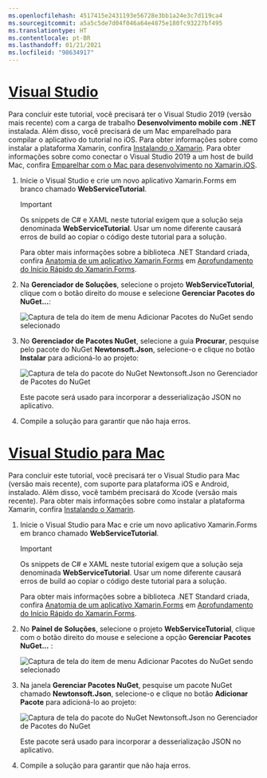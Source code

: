 ```yaml
---
ms.openlocfilehash: 4517415e2431193e56728e3bb1a24e3c7d119ca4
ms.sourcegitcommit: a5a5c5de7d04f046a64e4875e180fc93227bf495
ms.translationtype: HT
ms.contentlocale: pt-BR
ms.lasthandoff: 01/21/2021
ms.locfileid: "98634917"
---
```

# <a name="visual-studio"></a>[Visual Studio](#tab/vswin)

Para concluir este tutorial, você precisará ter o Visual Studio 2019 (versão mais recente) com a carga de trabalho **Desenvolvimento mobile com .NET** instalada. Além disso, você precisará de um Mac emparelhado para compilar o aplicativo do tutorial no iOS. Para obter informações sobre como instalar a plataforma Xamarin, confira [Instalando o Xamarin](~/get-started/installation/index.md). Para obter informações sobre como conectar o Visual Studio 2019 a um host de build Mac, confira [Emparelhar com o Mac para desenvolvimento no Xamarin.iOS](~/ios/get-started/installation/windows/connecting-to-mac/index.md).

1. Inicie o Visual Studio e crie um novo aplicativo Xamarin.Forms em branco chamado **WebServiceTutorial**.

    > [!IMPORTANT]
    > Os snippets de C# e XAML neste tutorial exigem que a solução seja denominada **WebServiceTutorial**. Usar um nome diferente causará erros de build ao copiar o código deste tutorial para a solução.

    Para obter mais informações sobre a biblioteca .NET Standard criada, confira [Anatomia de um aplicativo Xamarin.Forms](~/get-started/first-app/index.md) em [Aprofundamento do Início Rápido do Xamarin.Forms](~/get-started/first-app/index.md).

1. Na **Gerenciador de Soluções**, selecione o projeto **WebServiceTutorial**, clique com o botão direito do mouse e selecione **Gerenciar Pacotes do NuGet...**:

    ![Captura de tela do item de menu Adicionar Pacotes do NuGet sendo selecionado](../images/vs/add-nuget-packages.png "Item de menu Adicionar Pacotes do NuGet")

1. No **Gerenciador de Pacotes NuGet**, selecione a guia **Procurar**, pesquise pelo pacote do NuGet **Newtonsoft.Json**, selecione-o e clique no botão **Instalar** para adicioná-lo ao projeto:

    ![Captura de tela do pacote do NuGet Newtonsoft.Json no Gerenciador de Pacotes do NuGet](../images/vs/add-package.png "Pacote do NuGet Newtonsoft.Json")

    Este pacote será usado para incorporar a desserialização JSON no aplicativo.

1. Compile a solução para garantir que não haja erros.

# <a name="visual-studio-for-mac"></a>[Visual Studio para Mac](#tab/vsmac)

Para concluir este tutorial, você precisará ter o Visual Studio para Mac (versão mais recente), com suporte para plataforma iOS e Android, instalado. Além disso, você também precisará do Xcode (versão mais recente). Para obter mais informações sobre como instalar a plataforma Xamarin, confira [Instalando o Xamarin](~/get-started/installation/index.md).

1. Inicie o Visual Studio para Mac e crie um novo aplicativo Xamarin.Forms em branco chamado **WebServiceTutorial**.

    > [!IMPORTANT]
    > Os snippets de C# e XAML neste tutorial exigem que a solução seja denominada **WebServiceTutorial**. Usar um nome diferente causará erros de build ao copiar o código deste tutorial para a solução.

    Para obter mais informações sobre a biblioteca .NET Standard criada, confira [Anatomia de um aplicativo Xamarin.Forms](~/get-started/first-app/index.md) em [Aprofundamento do Início Rápido do Xamarin.Forms](~/get-started/first-app/index.md).

1. No **Painel de Soluções**, selecione o projeto **WebServiceTutorial**, clique com o botão direito do mouse e selecione a opção **Gerenciar Pacotes NuGet...** :

    ![Captura de tela do item de menu Adicionar Pacotes do NuGet sendo selecionado](../images/vsmac/add-nuget-packages.png "Item de menu Adicionar Pacotes do NuGet")

1. Na janela **Gerenciar Pacotes NuGet**, pesquise um pacote NuGet chamado **Newtonsoft.Json**, selecione-o e clique no botão **Adicionar Pacote** para adicioná-lo ao projeto:

    ![Captura de tela do pacote do NuGet Newtonsoft.Json no Gerenciador de Pacotes do NuGet](../images/vsmac/add-package.png "Pacote do NuGet Newtonsoft.Json")

    Este pacote será usado para incorporar a desserialização JSON no aplicativo.

1. Compile a solução para garantir que não haja erros.
